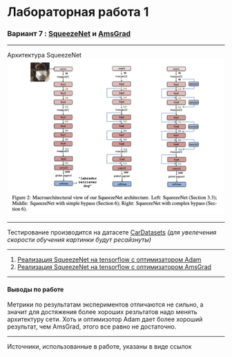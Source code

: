 # Лабораторная работа 1
### Вариант 7 : [SqueezeNet](https://arxiv.org/abs/1602.07360) и [AmsGrad](https://arxiv.org/abs/1904.09237v1)
***
Архитектура SqueezeNet
![SqueezeNet.png](SqueezeNet.png)
***
Тестирование производится на датасете [CarDatasets](https://drive.google.com/drive/folders/1pkudEBabqbXMxRTgfGQs3e0VqfTjtqWU) 
_(для увелечения скорости обучения картинки будут ресайзнуты)_
***
1. [Реализация SqueezeNet на tensorflow с оптимизатором Adam](Sources/Variant1.ipynb)
2. [Реализация SqueezeNet на tensorflow с оптимизатором AmsGrad](Sources/Variant2.ipynb)
***
#### Выводы по работе
Метрики по результатам экспериментов отличаются не сильно, а значит
для достяжения более хороших резльтатов надо менять архитектуру сети.
Хоть и оптимизотор Adam дает более хороший результат, чем AmsGrad, этого 
все равно не достаточно. 
***
Источники, использованные в работе, указаны в виде ссылок
